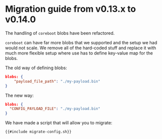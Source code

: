 # Migration guide from v0.13.x to v0.14.0

The handling of `coreboot` blobs have been refactored.

`coreboot` can have far more blobs that we supported and the setup we had would not scale. We remove all of the hard-coded stuff and replace it with much more flexible setup where use has to define key-value map for the blobs.

The old way of defining blobs:
~~~json
blobs: {
    "payload_file_path": "./my-payload.bin"
}
~~~

The new way:
~~~json
blobs: {
  "CONFIG_PAYLOAD_FILE": "./my-payload.bin"
}
~~~

We have made a script that will allow you to migrate:
~~~bash
{{#include migrate-config.sh}}
~~~
